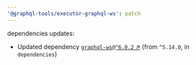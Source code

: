 ```yaml
---
'@graphql-tools/executor-graphql-ws': patch
---
```


dependencies updates: 

- Updated dependency [`graphql-ws@^6.0.2` ↗︎](https://www.npmjs.com/package/graphql-ws/v/6.0.2) (from `^5.14.0`, in `dependencies`)
